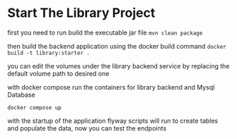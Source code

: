 # Start The Library Project

first you need to run build the executable jar file
`mvn clean package`

then build the backend application using the docker build command
`docker build -t library:starter .`

you can edit the volumes under the library backend service by replacing the default volume path to desired one

with docker compose run the containers for library backend and Mysql Database

`docker compose up`

with  the startup of the application flyway scripts will run to create tables and populate the data, now you can test the endpoints